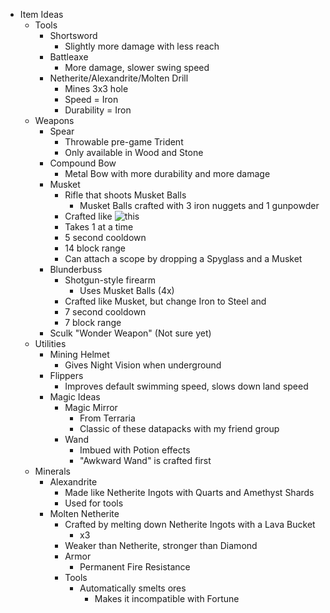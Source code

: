 - Item Ideas
    - Tools
        - Shortsword
            - Slightly more damage with less reach
        - Battleaxe
            - More damage, slower swing speed
        - Netherite/Alexandrite/Molten Drill
            - Mines 3x3 hole
            - Speed = Iron
            - Durability = Iron
    - Weapons
        - Spear
            - Throwable pre-game Trident
            - Only available in Wood and Stone
        - Compound Bow
            - Metal Bow with more durability and more damage
        - Musket
            - Rifle that shoots Musket Balls
                - Musket Balls crafted with 3 iron nuggets and 1 gunpowder
            - Crafted like ![this](https://i.imgur.com/z1qJQ.png)
            - Takes 1 at a time
            - 5 second cooldown
            - 14 block range
            - Can attach a scope by dropping a Spyglass and a Musket
        - Blunderbuss
            - Shotgun-style firearm
                - Uses Musket Balls (4x)
            - Crafted like Musket, but change Iron to Steel and 
            - 7 second cooldown
            - 7 block range
        - Sculk "Wonder Weapon" (Not sure yet)
    - Utilities
        - Mining Helmet
            - Gives Night Vision when underground
        - Flippers
            - Improves default swimming speed, slows down land speed
        - Magic Ideas
            - Magic Mirror
                - From Terraria
                - Classic of these datapacks with my friend group
            - Wand
                - Imbued with Potion effects
                - "Awkward Wand" is crafted first
    - Minerals
        - Alexandrite
            - Made like Netherite Ingots with Quarts and Amethyst Shards
            - Used for tools
        - Molten Netherite
            - Crafted by melting down Netherite Ingots with a Lava Bucket
                - x3
            - Weaker than Netherite, stronger than Diamond
            - Armor
                - Permanent Fire Resistance
            - Tools
                - Automatically smelts ores
                    - Makes it incompatible with Fortune